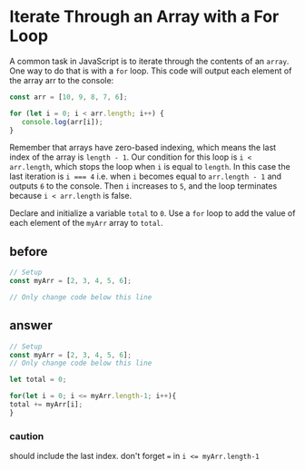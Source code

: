 # Iterate Through an Array with a For Loop

A common task in JavaScript is to iterate through the contents of an `array`. One way to do that is with a `for` loop. 
This code will output each element of the array arr to the console:

```javascript
const arr = [10, 9, 8, 7, 6];

for (let i = 0; i < arr.length; i++) {
   console.log(arr[i]);
}
```
Remember that arrays have zero-based indexing, which means the last index of the array is `length - 1`. Our condition for this loop is `i < arr.length`, which stops the loop when `i` is equal to `length`. In this case the last iteration is `i === 4` i.e. when `i` becomes equal to `arr.length - 1` and outputs `6` to the console. Then `i` increases to `5`, and the loop terminates because `i < arr.length` is false.

Declare and initialize a variable `total` to `0`. Use a `for` loop to add the value of each element of the `myArr` array to `total`.

## before
```javascript
// Setup
const myArr = [2, 3, 4, 5, 6];

// Only change code below this line
```
## answer
```javascript
// Setup
const myArr = [2, 3, 4, 5, 6];
// Only change code below this line

let total = 0;

for(let i = 0; i <= myArr.length-1; i++){
total += myArr[i];
} 

```
### caution
should include the last index. don't forget `=`  in `i <= myArr.length-1`
